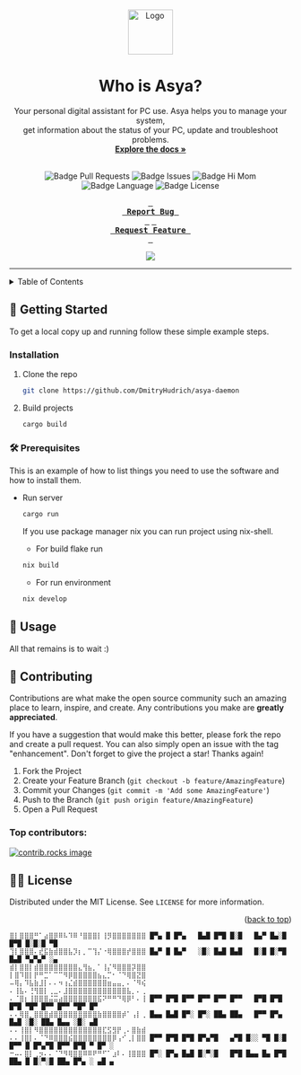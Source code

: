 <a id="readme-top"></a>


<!-- PROJECT LOGO //TODO Add lodo -->
<br />
<div align="center">
  <a href="https://github.com/DmitryHudrich/asya-daemon">
    <img src="images/logo.png" alt="Logo" width="80" height="80">
  </a>

  # Who is Asya?

  <p align="center">
    Your personal digital assistant for PC use. Asya helps you to manage your system,
    </br>
    get information about the status of your PC, update and troubleshoot problems.
    <br />
    <a href="https://github.com/DmitryHudrich/asya-daemon/wiki"><strong>Explore the docs »</strong></a>
    <br />
    <br />
    <!-- <a href="https://github.com/DmitryHudrich/asya-daemon">View Demo</a>  //TODO -->
  </p>

  ![Badge Pull Requests]
  ![Badge Issues]
  ![Badge Hi Mom]
  ![Badge Language]
  ![Badge License]

  **[<kbd> <br> Report Bug <br> </kbd>][Bug]**
  **[<kbd> <br> Request Feature <br> </kbd>][Feature]**

  ![](https://count.getloli.com/get/@DmitryHudrich.github.readme)

  ---
</div>



<!-- TABLE OF CONTENTS -->
<details>
  <summary>Table of Contents</summary>
  <ol>
    <li>
      <a href="#about-the-project">About The Project</a>
    </li>
    <li>
      <a href="#getting-started">Getting Started</a>
      <ul>
        <li><a href="#prerequisites">Prerequisites</a></li>
        <li><a href="#installation">Installation</a></li>
      </ul>
    </li>
    <li><a href="#usage">Usage</a></li>
    <li><a href="#contributing">Contributing</a></li>
    <li><a href="#license">License</a></li>
  </ol>
</details>


<!-- GETTING STARTED -->
## 🌟 Getting Started

To get a local copy up and running follow these simple example steps.

### Installation

1. Clone the repo
   ```sh
   git clone https://github.com/DmitryHudrich/asya-daemon
   ```
2. Build projects
   ```sh
   cargo build
   ```

### 🛠️ Prerequisites

This is an example of how to list things you need to use the software and how to install them.
* Run server
  ```sh
  cargo run
  ```

  If you use package manager nix you can run project using nix-shell.

  - For build flake run
  ```sh
  nix build
  ```

  - For run environment
  ```sh
  nix develop
  ```


<!-- USAGE EXAMPLES -->
## 🐳 Usage

All that remains is to wait :)




<!-- CONTRIBUTING -->
## 🎁 Contributing

Contributions are what make the open source community such an amazing place to learn, inspire, and create. Any contributions you make are **greatly appreciated**.

If you have a suggestion that would make this better, please fork the repo and create a pull request. You can also simply open an issue with the tag "enhancement".
Don't forget to give the project a star! Thanks again!

1. Fork the Project
2. Create your Feature Branch (`git checkout -b feature/AmazingFeature`)
3. Commit your Changes (`git commit -m 'Add some AmazingFeature'`)
4. Push to the Branch (`git push origin feature/AmazingFeature`)
5. Open a Pull Request

### Top contributors:

<a href="https://github.com/DmitryHudrich/asya-daemon/graphs/contributors">
  <img src="https://contrib.rocks/image?repo=DmitryHudrich/asya-daemon" alt="contrib.rocks image" />
</a>



<!-- LICENSE -->
## 🧑‍⚖️ License

Distributed under the MIT License. See `LICENSE` for more information.

<p align="right">(<a href="#readme-top">back to top</a>)</p>

```
⣿⡇⣿⣿⣿⠛⠁⣴⣿⡿⠿⠧⠹⠿⠘⣿⣿⣿⡇⢸⡻⣿⣿⣿⣿⣿⣿⣿ █▀▄ █ █▀▄   █▄█ █▀█ █░█   █▄▀ █▄░█ █▀█ █░█░█ ▀█              
⢹⡇⣿⣿⣿⠄⣞⣯⣷⣾⣿⣿⣧⡹⡆⡀⠉⢹⡌⠐⢿⣿⣿⣿⡞⣿⣿⣿ █▄▀ █ █▄▀   ░█░ █▄█ █▄█   █░█ █░▀█ █▄█ ▀▄▀▄▀ ░▄              
⣾⡇⣿⣿⡇⣾⣿⣿⣿⣿⣿⣿⣿⣿⣄⢻⣦⡀⠁⢸⡌⠻⣿⣿⣿⡽⣿⣿                                                                 
⡇⣿⠹⣿⡇⡟⠛⣉⠁⠉⠉⠻⡿⣿⣿⣿⣿⣿⣦⣄⡉⠂⠈⠙⢿⣿⣝⣿                                                                 
⠤⢿⡄⠹⣧⣷⣸⡇⠄⠄⠲⢰⣌⣾⣿⣿⣿⣿⣿⣿⣶⣤⣤⡀⠄⠈⠻⢮                                                                 
⠄⢸⣧⠄⢘⢻⣿⡇⢀⣀⠄⣸⣿⣿⣿⣿⣿⣿⣿⣿⣿⣿⣿⣿⣧⡀⠄⢀                                                                 
⠄⠈⣿⡆⢸⣿⣿⣿⣬⣭⣴⣿⣿⣿⣿⣿⣿⣿⣯⠝⠛⠛⠙⢿⡿⠃⠄⢸ █▀▀ █▀█ █▀▀ █▀▀ █▀▀ █▀▀   █▀█ █▀█ █▀█ ▀█▀ █▀▀ █▀▀ ▀█▀ █▀     
⠄⠄⢿⣿⡀⣿⣿⣿⣾⣿⣿⣿⣿⣿⣿⣿⣿⣿⣷⣿⣿⣿⣿⡾⠁⢠⡇⢀ █▄▄ █▄█ █▀░ █▀░ ██▄ ██▄   █▀▀ █▀▄ █▄█ ░█░ ██▄ █▄▄ ░█░ ▄█     
⠄⠄⢸⣿⡇⠻⣿⣿⣿⣿⣿⣿⣿⣿⣿⣿⣿⣿⣿⣏⣫⣻⡟⢀⠄⣿⣷⣾                                                                 
⠄⠄⢸⣿⡇⠄⠈⠙⠿⣿⣿⣿⣮⣿⣿⣿⣿⣿⣿⣿⣿⡿⢠⠊⢀⡇⣿⣿ █▀▀ █▀█ █▀█ █▀▄▀█   ▄▀█ █░░ ▀█ █░█ █▀▀ █ █▀▄▀█ █▀▀ █▀█ ▀ █▀ ░
⠒⠤⠄⣿⡇⢀⡲⠄⠄⠈⠙⠻⢿⣿⣿⠿⠿⠟⠛⠋⠁⣰⠇⠄⢸⣿⣿⣿ █▀░ █▀▄ █▄█ █░▀░█   █▀█ █▄▄ █▄ █▀█ ██▄ █ █░▀░█ ██▄ █▀▄ ░ ▄█ ▄
      
                                                                         
```


<!-- MARKDOWN LINKS & IMAGES -->
[Badge Issues]: https://img.shields.io/github/issues/DmitryHudrich/asya-daemon
[Badge Pull Requests]: https://img.shields.io/github/issues-pr/DmitryHudrich/asya-daemon
[Badge Language]: https://img.shields.io/github/languages/top/DmitryHudrich/asya-daemon
[Badge Lines]: https://img.shields.io/tokei/lines/github/hyprwm/DmitryHudrich/asya-daemon
[Badge Hi Mom]: https://img.shields.io/badge/Hi-mom!-ff69b4
[Badge Language]: https://img.shields.io/github/languages/top/DmitryHudrich/asya-daemon
[Badge License]: https://img.shields.io/github/license/DmitryHudrich/asya-daemon

[Feature]: https://github.com/DmitryHudrich/asya-daemon/issues/new?labels=bug&template=bug-report---.md
[Bug]: https://github.com/DmitryHudrich/asya-daemon/issues/new?labels=bug&template=bug-report---.md
